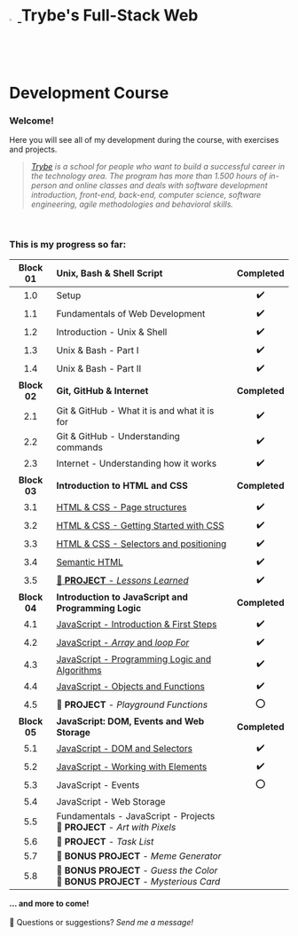 <h1><a href="https://www.betrybe.com/"><img src="https://yt3.ggpht.com/a/AATXAJwv6J1DhKJtvmWwLg4NCBlef2r9VhiYfVwQPvNd=s900-c-k-c0xffffffff-no-rj-mo" width=3%> </a> Trybe's Full-Stack Web Development Course</h3> 

### Welcome!
Here you will see all of my development during the course, with exercises and projects.
<br>

> _[Trybe][trybe] is a school for people who want to build a successful career in the technology area. The program has more than 1.500 hours of in-person and online classes and deals with software development introduction, front-end, back-end, computer science, software engineering, agile methodologies and behavioral skills._
<br> 

### This is my progress so far:
<center>

| Block 01     | Unix, Bash & Shell Script                                                                                                | Completed        |
|:------------:|:-------------------------------------------------------------------------------------------------------------------------|:----------------:|
| 1.0          | Setup                                                                                                                    |:heavy_check_mark:|
| 1.1          | Fundamentals of Web Development                                                                                          |:heavy_check_mark:|
| 1.2          | Introduction - Unix & Shell                                                                                              |:heavy_check_mark:|
| 1.3          | Unix & Bash - Part I                                                                                                     |:heavy_check_mark:|
| 1.4          | Unix & Bash - Part II                                                                                                    |:heavy_check_mark:|
| **Block 02** | **Git, GitHub & Internet**                                                                                               | **Completed**    |
| 2.1          | Git & GitHub - What it is and what it is for                                                                             |:heavy_check_mark:|
| 2.2          | Git & GitHub - Understanding commands                                                                                    |:heavy_check_mark:|
| 2.3          | Internet - Understanding how it works                                                                                    |:heavy_check_mark:|
| **Block 03** | **Introduction to HTML and CSS**                                                                                         | **Completed**    |
| 3.1          | [HTML & CSS - Page structures][3.1]                                                                                      |:heavy_check_mark:|
| 3.2          | [HTML & CSS - Getting Started with CSS][3.2]                                                                             |:heavy_check_mark:|
| 3.3          | [HTML & CSS - Selectors and positioning][3.3]                                                                            |:heavy_check_mark:|
| 3.4          | [Semantic HTML][3.4]                                                                                                     |:heavy_check_mark:|
| 3.5          | [:notebook: **PROJECT** - _Lessons Learned_][3.5]                                                                        |:heavy_check_mark:|
| **Block 04** | **Introduction to JavaScript and Programming Logic**                                                                     | **Completed**    |
| 4.1          | [JavaScript - Introduction & First Steps][4.1]                                                                           |:heavy_check_mark:|
| 4.2          | [JavaScript - _Array_ and _loop For_][4.2]                                                                               |:heavy_check_mark:|
| 4.3          | [JavaScript - Programming Logic and Algorithms][4.3]                                                                     |:heavy_check_mark:|
| 4.4          | [JavaScript - Objects and Functions][4.4]                                                                                |:heavy_check_mark:|
| 4.5          | :notebook: **PROJECT** - _Playground Functions_                                                                          |:o:               |
| **Block 05** | **JavaScript: DOM, Events and Web Storage**                                                                              | **Completed**    |
| 5.1          | [JavaScript - DOM and Selectors][5.1]                                                                                    |:heavy_check_mark:|
| 5.2          | [JavaScript - Working with Elements][5.2]                                                                                |:heavy_check_mark:|
| 5.3          | JavaScript - Events                                                                                                      |:o:               |
| 5.4          | JavaScript - Web Storage                                                                                                 |                  |
| 5.5          | Fundamentals - JavaScript - Projects <br> :notebook: **PROJECT** - _Art with Pixels_                                     |                  |
| 5.6          | :notebook: **PROJECT** - _Task List_                                                                                     |                  |
| 5.7          | :notebook: **BONUS PROJECT** - _Meme Generator_                                                                          |                  |
| 5.8          | :notebook: **BONUS PROJECT** - _Guess the Color_ <br> :notebook: **BONUS PROJECT** - _Mysterious Card_                   |                  |

</center>

**... and more to come!**
<br><br>
:thought_balloon: Questions or suggestions? _Send me a message!_



[trybe]: https://www.betrybe.com/
[3.1]: https://github.com/GGaldino95/trybe-course/tree/main/exercises/bloco_3/dia_1
[3.2]: https://github.com/GGaldino95/trybe-course/tree/main/exercises/bloco_3/dia_2
[3.3]: https://github.com/GGaldino95/trybe-course/tree/main/exercises/bloco_3/dia_3
[3.4]: https://github.com/GGaldino95/trybe-course/tree/main/exercises/bloco_3/dia_4
[3.5]: https://ggaldino95.github.io/projects/lessons-learned/
[4.1]: https://github.com/GGaldino95/trybe-course/tree/main/exercises/bloco_4/dia_1
[4.2]: https://github.com/GGaldino95/trybe-course/tree/main/exercises/bloco_4/dia_2
[4.3]: https://github.com/GGaldino95/trybe-course/tree/main/exercises/bloco_4/dia_3
[4.4]: https://github.com/GGaldino95/trybe-course/tree/main/exercises/bloco_4/dia_4
[5.1]: https://github.com/GGaldino95/trybe-course/tree/main/exercises/bloco_5/dia_1
[5.2]: https://github.com/GGaldino95/trybe-course/tree/main/exercises/bloco_5/dia_2
